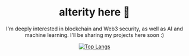 <h1 align="center">alterity here 👋</h1>

<p align="center">
  I'm deeply interested in blockchain and Web3 security, as well as AI and machine learning. 
  I'll be sharing my projects here soon :)
</p>

<div align="center">
  <a href="https://github.com/alterityio/github-readme-stats">
    <img src="https://github-readme-stats.vercel.app/api/top-langs/?username=alterityio&layout=compact&langs_count=4&bg_color=00000000&title_color=ffffff&text_color=c0c0c0&icon_color=2ecc71&hide_border=true" alt="Top Langs" />
  </a>
</div>




